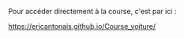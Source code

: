 Pour accéder directement à la course, c'est par ici : 

https://ericantonais.github.io/Course_voiture/
